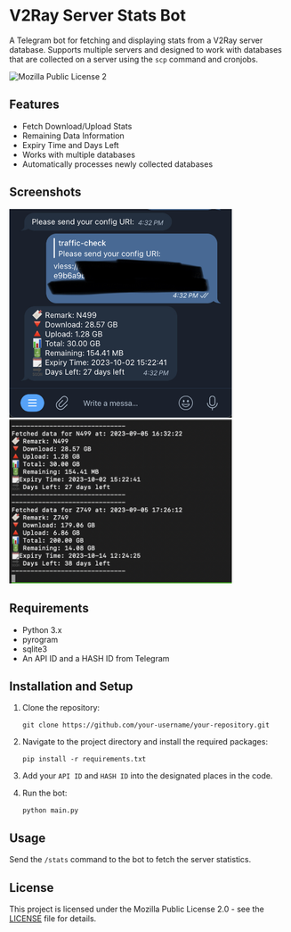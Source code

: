 # V2Ray Server Stats Bot

A Telegram bot for fetching and displaying stats from a V2Ray server database. Supports multiple servers and designed to work with databases that are collected on a server using the `scp` command and cronjobs.

![Mozilla Public License 2](https://img.shields.io/badge/license-MPL2-blue.svg)

## Features

- Fetch Download/Upload Stats
- Remaining Data Information
- Expiry Time and Days Left
- Works with multiple databases
- Automatically processes newly collected databases


## Screenshots

<p float="left">
<img src="screenshots/Client%20View.jpg" width="400" />
<img src="screenshots/Console%20View.jpg" width="400" /> 
</p>


## Requirements

- Python 3.x
- pyrogram
- sqlite3
- An API ID and a HASH ID from Telegram

## Installation and Setup

1. Clone the repository:

    ```
    git clone https://github.com/your-username/your-repository.git
    ```

2. Navigate to the project directory and install the required packages:

    ```
    pip install -r requirements.txt
    ```

3. Add your `API ID` and `HASH ID` into the designated places in the code.

4. Run the bot:

    ```
    python main.py
    ```

## Usage

Send the `/stats` command to the bot to fetch the server statistics.

## License

This project is licensed under the Mozilla Public License 2.0 - see the [LICENSE](LICENSE) file for details.
